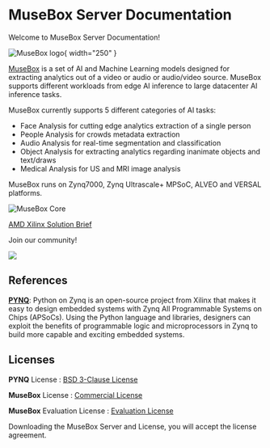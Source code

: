 # MuseBox Server Documentation

Welcome to MuseBox Server Documentation!

![MuseBox logo](https://musebox.it/wp-content/uploads/2022/05/musebox-logo.jpg){ width="250" }


[MuseBox](https://musebox.it) is a set of AI and Machine Learning models designed for extracting analytics out of a video or audio or audio/video source. MuseBox supports different workloads from edge AI inference to large datacenter AI inference tasks.

MuseBox currently supports 5 different categories of AI tasks:

- Face Analysis for cutting edge analytics extraction of a single person
- People Analysis for crowds metadata extraction
- Audio Analysis for real-time segmentation and classification
- Object Analysis for extracting analytics regarding inanimate objects and text/draws
- Medical Analysis for US and MRI image analysis

MuseBox runs on Zynq7000, Zynq Ultrascale+ MPSoC, ALVEO and VERSAL platforms.

![MuseBox Core](https://musebox.it/wp-content/uploads/2023/02/MuseBox-core.png)


[AMD Xilinx Solution Brief](https://www.xilinx.com/publications/solution-briefs/partner/musebox-solution-brief.pdf)

Join our community!

[![](https://dcbadge.vercel.app/api/server/NpkTaJPAdp)](https://discord.gg/NpkTaJPAdp)


## References

[**PYNQ**](https://github.com/Xilinx/PYNQ): Python on Zynq is an open-source project from Xilinx that makes it easy to design embedded systems with Zynq All Programmable Systems on Chips (APSoCs). Using the Python language and libraries, designers can exploit the benefits of programmable logic and microprocessors in Zynq to build more capable and exciting embedded systems. 

## Licenses

**PYNQ** License : [BSD 3-Clause License](https://github.com/Xilinx/PYNQ/blob/master/LICENSE)

**MuseBox** License : [Commercial License](https://musebox.it/license-agreement/) 

**MuseBox** Evaluation License : [Evaluation License](https://musebox.it/software-evaluation-license-agreement/)

Downloading the MuseBox Server and License, you will accept the license agreement.